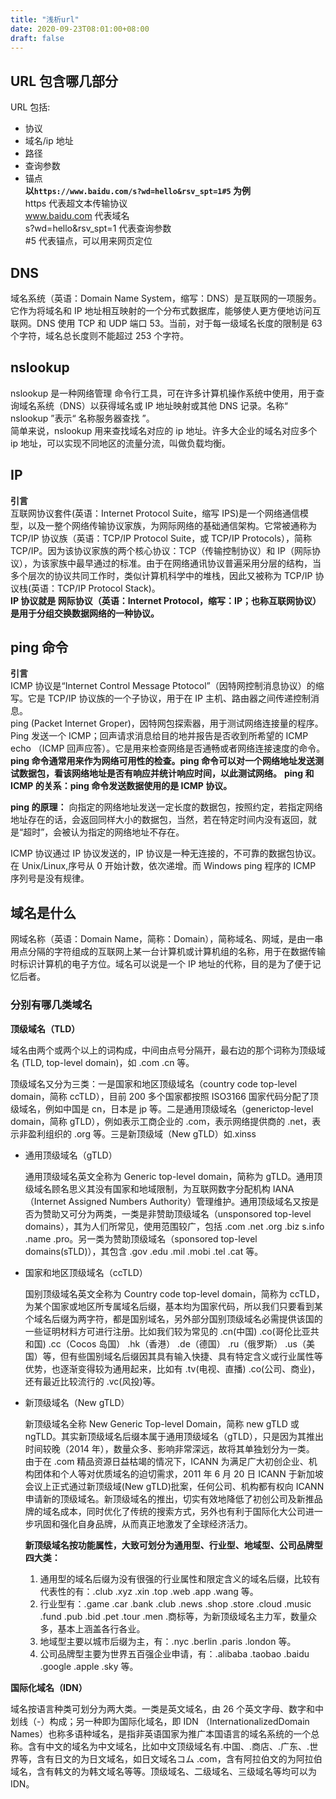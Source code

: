 ```yaml
---
title: "浅析url"
date: 2020-09-23T08:01:00+08:00
draft: false
---
```


## URL 包含哪几部分

URL 包括:

- 协议
- 域名/ip 地址
- 路径
- 查询参数
- 锚点<br>
  **以`https://www.baidu.com/s?wd=hello&rsv_spt=1#5` 为例**<br>
  https 代表超文本传输协议<br>
  www.baidu.com 代表域名<br>
  s?wd=hello&rsv_spt=1 代表查询参数<br>
  #5 代表锚点，可以用来网页定位<br>

## DNS

域名系统（英语：Domain Name System，缩写：DNS）是互联网的一项服务。它作为将域名和 IP 地址相互映射的一个分布式数据库，能够使人更方便地访问互联网。DNS 使用 TCP 和 UDP 端口 53。当前，对于每一级域名长度的限制是 63 个字符，域名总长度则不能超过 253 个字符。

## nslookup

nslookup 是一种网络管理 命令行工具，可在许多计算机操作系统中使用，用于查询域名系统（DNS）以获得域名或 IP 地址映射或其他 DNS 记录。名称“ nslookup ”表示“ 名称服务器查找 ”。<br>
简单来说，nslookup 用来查找域名对应的 ip 地址。许多大企业的域名对应多个 ip 地址，可以实现不同地区的流量分流，叫做负载均衡。

## IP

**引言**<br>
互联网协议套件(英语：Internet Protocol Suite，缩写 IPS)是一个网络通信模型，以及一整个网络传输协议家族，为网际网络的基础通信架构。它常被通称为 TCP/IP 协议族（英语：TCP/IP Protocol Suite，或 TCP/IP Protocols），简称 TCP/IP。因为该协议家族的两个核心协议：TCP（传输控制协议）和 IP（网际协议），为该家族中最早通过的标准。由于在网络通讯协议普遍采用分层的结构，当多个层次的协议共同工作时，类似计算机科学中的堆栈，因此又被称为 TCP/IP 协议栈(英语：TCP/IP Protocol Stack)。<br>
**IP 协议就是 网际协议（英语：Internet Protocol，缩写：IP；也称互联网协议）是用于分组交换数据网络的一种协议。**<br>

## ping 命令

**引言**<br>
ICMP 协议是“Internet Control Message Ptotocol”（因特网控制消息协议）的缩写。它是 TCP/IP 协议族的一个子协议，用于在 IP 主机、路由器之间传递控制消息。<br>
ping (Packet Internet Groper)，因特网包探索器，用于测试网络连接量的程序。Ping 发送一个 ICMP；回声请求消息给目的地并报告是否收到所希望的 ICMP echo （ICMP 回声应答）。它是用来检查网络是否通畅或者网络连接速度的命令。<br>
**ping 命令通常用来作为网络可用性的检查。ping 命令可以对一个网络地址发送测试数据包，看该网络地址是否有响应并统计响应时间，以此测试网络。**
**ping 和 ICMP 的关系：ping 命令发送数据使用的是 ICMP 协议。**<br>

**ping 的原理：**
向指定的网络地址发送一定长度的数据包，按照约定，若指定网络地址存在的话，会返回同样大小的数据包，当然，若在特定时间内没有返回，就是“超时”，会被认为指定的网络地址不存在。

ICMP 协议通过 IP 协议发送的，IP 协议是一种无连接的，不可靠的数据包协议。在 Unix/Linux,序号从 0 开始计数，依次递增。而 Windows ping 程序的 ICMP 序列号是没有规律。

## 域名是什么

网域名称（英语：Domain Name，简称：Domain），简称域名、网域，是由一串用点分隔的字符组成的互联网上某一台计算机或计算机组的名称，用于在数据传输时标识计算机的电子方位。域名可以说是一个 IP 地址的代称，目的是为了便于记忆后者。<br>

### 分别有哪几类域名

**顶级域名（TLD）**

域名由两个或两个以上的词构成，中间由点号分隔开，最右边的那个词称为顶级域名 (TLD, top-level domain)，如 .com .cn 等。

顶级域名又分为三类：一是国家和地区顶级域名（country code top-level domain，简称 ccTLD），目前 200 多个国家都按照 ISO3166 国家代码分配了顶级域名，例如中国是 cn，日本是 jp 等。二是通用顶级域名（generictop-level domain，简称 gTLD），例如表示工商企业的 .com，表示网络提供商的 .net，表示非盈利组织的 .org 等。三是新顶级域（New gTLD）如.xinss

- 通用顶级域名（gTLD）

  通用顶级域名英文全称为 Generic top-level domain，简称为 gTLD。通用顶级域名顾名思义其没有国家和地域限制，为互联网数字分配机构 IANA（Internet Assigned Numbers Authority）管理维护。通用顶级域名又按是否为赞助又可分为两类，一类是非赞助顶级域名（unsponsored top-level domains），其为人们所常见，使用范围较广，包括 .com .net .org .biz s.info .name .pro。另一类为赞助顶级域名（sponsored top-level domains(sTLD)），其包含 .gov .edu .mil .mobi .tel .cat 等。

- 国家和地区顶级域名（ccTLD）

  国别顶级域名英文全称为 Country code top-level domain，简称为 ccTLD，为某个国家或地区所专属域名后缀，基本均为国家代码，所以我们只要看到某个域名后缀为两字符，都是国别域名，另外部分国别顶级域名必需提供该国的一些证明材料方可进行注册。比如我们较为常见的 .cn(中国) .co(哥伦比亚共和国) .cc（Cocos 岛国） .hk（香港） .de（德国） .ru（俄罗斯） .us（美国）等，但有些国别域名后缀因其具有输入快捷、具有特定含义或行业属性等优势，也逐渐变得较为通用起来，比如有 .tv(电视、直播) .co(公司、商业)，还有最近比较流行的 .vc(风投)等。

- 新顶级域名（New gTLD）

  新顶级域名全称 New Generic Top-level Domain，简称 new gTLD 或 ngTLD。其实新顶级域名后缀本属于通用顶级域名（gTLD），只是因为其推出时间较晚（2014 年），数量众多、影响非常深远，故将其单独划分为一类。
  由于在 .com 精品资源日益枯竭的情况下，ICANN 为满足广大初创企业、机构团体和个人等对优质域名的迫切需求，2011 年 6 月 20 日 ICANN 于新加坡会议上正式通过新顶级域(New gTLD)批案，任何公司、机构都有权向 ICANN 申请新的顶级域名。新顶级域名的推出，切实有效地降低了初创公司及新推品牌的域名成本，同时优化了传统的搜索方式，另外也有利于国际化大公司进一步巩固和强化自身品牌，从而真正地激发了全球经济活力。<br>

  **新顶级域名按功能属性，大致可划分为通用型、行业型、地域型、公司品牌型四大类：**

  1. 通用型的域名后缀为没有很强的行业属性和限定含义的域名后缀，比较有代表性的有：.club .xyz .xin .top .web .app .wang 等。
  2. 行业型有：.game .car .bank .club .news .shop .store .cloud .music .fund .pub .bid .pet .tour .men .商标等，为新顶级域名主力军，数量众多，基本上涵盖各行各业。
  3. 地域型主要以城市后缀为主，有：.nyc .berlin .paris .london 等。
  4. 公司品牌型主要为世界五百强企业申请，有：.alibaba .taobao .baidu .google .apple .sky 等。

**国际化域名（IDN）**

域名按语言种类可划分为两大类。一类是英文域名，由 26 个英文字母、数字和中划线（-）构成；另一种即为国际化域名，即 IDN （InternationalizedDomain Names）也称多语种域名，是指非英语国家为推广本国语言的域名系统的一个总称。含有中文的域名为中文域名，比如中文顶级域名有.中国、.商店、.广东、.世界等，含有日文的为日文域名，如日文域名コム .com，含有阿拉伯文的为阿拉伯域名，含有韩文的为韩文域名等等。顶级域名、二级域名、三级域名等均可以为 IDN。
